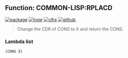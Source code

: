 ## Function: COMMON-LISP:RPLACD
[![package](https://img.shields.io/badge/Package-COMMON--LISP-5f9ea0.svg?style=social&colorA=999999)](../) [![type](https://img.shields.io/badge/Type-Function-5f9ea0.svg?style=social&colorA=999999)](../#function) [![clhs](https://img.shields.io/badge/CLHS-RPLACD-5f9ea0.svg?style=social&colorA=999999)](http://www.lispworks.com/documentation/HyperSpec/Body/f_rplaca.htm) [![github](https://img.shields.io/badge/GitHub-View_the_source-5f9ea0.svg?style=social&colorA=999999&logo=github)](https://github.com/sbcl/sbcl/blob/master/src/code/list.lisp/) 

> Change the CDR of CONS to X and return the CONS.

### Lambda list
```
(CONS X)
```
